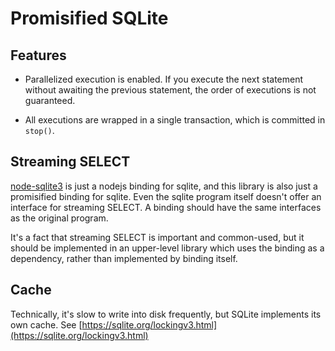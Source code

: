 # Promisified SQLite

## Features

- Parallelized execution is enabled. If you execute the next statement without awaiting the previous statement, the order of executions is not guaranteed.

- All executions are wrapped in a single transaction, which is committed in `stop()`.

## Streaming SELECT

[node-sqlite3](https://github.com/mapbox/node-sqlite3) is just a nodejs binding for sqlite, and this library is also just a promisified binding for sqlite. Even the sqlite program itself doesn't offer an interface for streaming SELECT. A binding should have the same interfaces as the original program.

It's a fact that streaming SELECT is important and common-used, but it should be implemented in an upper-level library which uses the binding as a dependency, rather than implemented by binding itself.

## Cache

Technically, it's slow to write into disk frequently, but SQLite implements its own cache. See [https://sqlite.org/lockingv3.html](https://sqlite.org/lockingv3.html)
